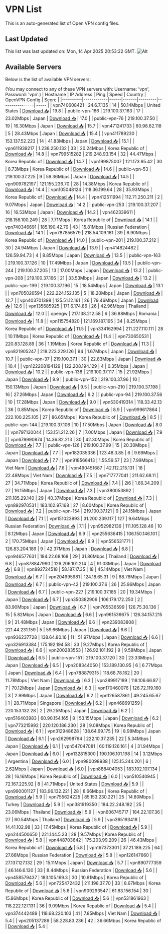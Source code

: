 # VPN List

This is an auto-generated list of Open VPN config files.

## Last Updated

This list was last updated on: Mon, 14 Apr 2025 20:53:22 GMT.
![Alt](https://repobeats.axiom.co/api/embed/186b98318ef1479477931607c1ad7d823f12451f.svg "Repobeats analytics image")

## Available Servers

Below is the list of available VPN servers:

(You may connect to any of these VPN servers with: Username: 'vpn', Password: 'vpn'.)
| Hostname | IP Address | Ping | Speed | Country | OpenVPN Config | Score |
|----------|------------|------|-------|---------|----------------| ----- |
| vpn740608421 | 24.6.7.135 | 14 | 50.14Mbps | United States | [Download 📥](./configs/server_0_US.ovpn) | 19.8 |
| public-vpn-186 | 219.100.37.163 | 17 | 23.02Mbps | Japan | [Download 📥](./configs/server_1_JP.ovpn) | 17.0 |
| public-vpn-76 | 219.100.37.50 | 19 | 16.30Mbps | Japan | [Download 📥](./configs/server_2_JP.ovpn) | 15.7 |
| vpn471241733 | 60.98.62.118 | 5 | 28.43Mbps | Japan | [Download 📥](./configs/server_3_JP.ovpn) | 15.4 |
| vpn411789230 | 153.137.52.223 | 14 | 41.83Mbps | Japan | [Download 📥](./configs/server_4_JP.ovpn) | 15.1 |
| vpn611939217 | 1.238.250.132 | 33 | 20.24Mbps | Korea Republic of | [Download 📥](./configs/server_5_KR.ovpn) | 14.8 |
| vpn799515282 | 219.248.93.154 | 32 | 44.47Mbps | Korea Republic of | [Download 📥](./configs/server_6_KR.ovpn) | 14.7 |
| vpn199875007 | 121.173.95.42 | 30 | 8.73Mbps | Korea Republic of | [Download 📥](./configs/server_7_KR.ovpn) | 14.6 |
| public-vpn-53 | 219.100.37.225 | 9 | 59.36Mbps | Japan | [Download 📥](./configs/server_8_JP.ovpn) | 14.5 |
| vpn909782197 | 121.155.236.70 | 28 | 14.38Mbps | Korea Republic of | [Download 📥](./configs/server_9_KR.ovpn) | 14.4 |
| vpn105048124 | 118.36.199.64 | 28 | 35.93Mbps | Korea Republic of | [Download 📥](./configs/server_10_KR.ovpn) | 14.4 |
| vpn412511994 | 112.71.250.211 | 2 | 9.07Mbps | Japan | [Download 📥](./configs/server_11_JP.ovpn) | 14.2 |
| public-vpn-253 | 219.100.37.207 | 16 | 16.53Mbps | Japan | [Download 📥](./configs/server_12_JP.ovpn) | 14.2 |
| vpn462339611 | 218.156.100.249 | 28 | 7.71Mbps | Korea Republic of | [Download 📥](./configs/server_13_KR.ovpn) | 14.1 |
| vpn740346691 | 185.190.42.79 | 43 | 15.81Mbps | Russian Federation | [Download 📥](./configs/server_14_RU.ovpn) | 14.1 |
| vpn787856579 | 218.54.109.161 | 39 | 6.90Mbps | Korea Republic of | [Download 📥](./configs/server_15_KR.ovpn) | 14.0 |
| public-vpn-201 | 219.100.37.212 | 30 | 24.94Mbps | Japan | [Download 📥](./configs/server_16_JP.ovpn) | 13.9 |
| vpn414824482 | 126.59.94.73 | 4 | 8.85Mbps | Japan | [Download 📥](./configs/server_17_JP.ovpn) | 13.5 |
| public-vpn-163 | 219.100.37.126 | 10 | 17.49Mbps | Japan | [Download 📥](./configs/server_18_JP.ovpn) | 13.5 |
| public-vpn-244 | 219.100.37.205 | 13 | 17.00Mbps | Japan | [Download 📥](./configs/server_19_JP.ovpn) | 13.2 |
| public-vpn-208 | 219.100.37.166 | 21 | 33.53Mbps | Japan | [Download 📥](./configs/server_20_JP.ovpn) | 13.2 |
| public-vpn-199 | 219.100.37.196 | 15 | 18.54Mbps | Japan | [Download 📥](./configs/server_21_JP.ovpn) | 13.1 |
| vpn705026594 | 222.224.152.135 | 5 | 18.20Mbps | Japan | [Download 📥](./configs/server_22_JP.ovpn) | 12.7 |
| vpn403701398 | 125.51.12.161 | 26 | 79.46Mbps | Japan | [Download 📥](./configs/server_23_JP.ovpn) | 12.6 |
| vpn135685925 | 171.6.174.86 | 26 | 42.96Mbps | Thailand | [Download 📥](./configs/server_24_TH.ovpn) | 12.0 |
| opengw | 217.138.212.58 | 6 | 36.88Mbps | Romania | [Download 📥](./configs/server_25_RO.ovpn) | 11.8 |
| vpn115754820 | 121.169.187.195 | 34 | 8.25Mbps | Korea Republic of | [Download 📥](./configs/server_26_KR.ovpn) | 11.5 |
| vpn334162994 | 211.227.110.111 | 28 | 10.11Mbps | Korea Republic of | [Download 📥](./configs/server_27_KR.ovpn) | 11.4 |
| vpn730650531 | 220.83.128.89 | 36 | 1.19Mbps | Korea Republic of | [Download 📥](./configs/server_28_KR.ovpn) | 11.3 |
| vpn821905247 | 218.223.229.126 | 94 | 1.67Mbps | Japan | [Download 📥](./configs/server_29_JP.ovpn) | 10.7 |
| public-vpn-37 | 219.100.37.1 | 30 | 22.83Mbps | Japan | [Download 📥](./configs/server_30_JP.ovpn) | 10.4 |
| vpn122208194129 | 122.208.194.129 | 4 | 0.35Mbps | Japan | [Download 📥](./configs/server_31_JP.ovpn) | 10.2 |
| public-vpn-138 | 219.100.37.117 | 15 | 21.92Mbps | Japan | [Download 📥](./configs/server_32_JP.ovpn) | 9.9 |
| public-vpn-152 | 219.100.37.96 | 10 | 150.13Mbps | Japan | [Download 📥](./configs/server_33_JP.ovpn) | 9.5 |
| public-vpn-210 | 219.100.37.198 | 16 | 27.26Mbps | Japan | [Download 📥](./configs/server_34_JP.ovpn) | 9.2 |
| public-vpn-94 | 219.100.37.56 | 10 | 17.28Mbps | Japan | [Download 📥](./configs/server_35_JP.ovpn) | 9.0 |
| vpn530419314 | 118.33.42.13 | 36 | 0.85Mbps | Korea Republic of | [Download 📥](./configs/server_36_KR.ovpn) | 8.9 |
| vpn999617864 | 222.100.225.105 | 27 | 86.65Mbps | Korea Republic of | [Download 📥](./configs/server_37_KR.ovpn) | 8.5 |
| public-vpn-144 | 219.100.37.106 | 10 | 17.50Mbps | Japan | [Download 📥](./configs/server_38_JP.ovpn) | 8.0 |
| vpn797130044 | 153.151.212.26 | 7 | 7.00Mbps | Japan | [Download 📥](./configs/server_39_JP.ovpn) | 7.9 |
| vpn679990874 | 14.36.82.213 | 30 | 42.30Mbps | Korea Republic of | [Download 📥](./configs/server_40_KR.ovpn) | 7.7 |
| public-vpn-126 | 219.100.37.99 | 15 | 20.30Mbps | Japan | [Download 📥](./configs/server_41_JP.ovpn) | 7.7 |
| vpn182035336 | 123.48.3.85 | 6 | 9.69Mbps | Japan | [Download 📥](./configs/server_42_JP.ovpn) | 7.7 |
| vpn918566413 | 1.55.59.57 | 23 | 7.99Mbps | Viet Nam | [Download 📥](./configs/server_43_VN.ovpn) | 7.6 |
| vpn490451687 | 42.112.215.131 | 18 | 22.48Mbps | Viet Nam | [Download 📥](./configs/server_44_VN.ovpn) | 7.5 |
| vpn717777041 | 211.62.68.11 | 27 | 34.71Mbps | Korea Republic of | [Download 📥](./configs/server_45_KR.ovpn) | 7.4 |
| 2i6 | 1.66.34.209 | 27 | 16.15Mbps | Japan | [Download 📥](./configs/server_46_JP.ovpn) | 7.3 |
| vpn380053892 | 211.185.29.140 | 29 | 40.37Mbps | Korea Republic of | [Download 📥](./configs/server_47_KR.ovpn) | 7.3 |
| vpn892970531 | 183.102.97.168 | 27 | 8.60Mbps | Korea Republic of | [Download 📥](./configs/server_48_KR.ovpn) | 7.2 |
| public-vpn-154 | 219.100.37.121 | 9 | 24.15Mbps | Japan | [Download 📥](./configs/server_49_JP.ovpn) | 7.1 |
| vpn151023993 | 31.200.239.117 | 127 | 9.64Mbps | Russian Federation | [Download 📥](./configs/server_50_RU.ovpn) | 7.1 |
| vpn952982136 | 111.105.128.46 | 10 | 8.12Mbps | Japan | [Download 📥](./configs/server_51_JP.ovpn) | 6.9 |
| vpn255636415 | 106.150.146.101 | 2 | 170.75Mbps | Japan | [Download 📥](./configs/server_52_JP.ovpn) | 6.9 |
| vpn556531771 | 126.83.204.189 | 9 | 42.37Mbps | Japan | [Download 📥](./configs/server_53_JP.ovpn) | 6.8 |
| vpn946577631 | 184.22.68.168 | 29 | 31.86Mbps | Thailand | [Download 📥](./configs/server_54_TH.ovpn) | 6.8 |
| vpn878847990 | 126.206.101.214 | 4 | 91.03Mbps | Japan | [Download 📥](./configs/server_55_JP.ovpn) | 6.8 |
| vpn892724518 | 58.187.17.35 | 18 | 45.14Mbps | Viet Nam | [Download 📥](./configs/server_56_VN.ovpn) | 6.7 |
| vpn204995981 | 124.18.65.31 | 9 | 88.78Mbps | Japan | [Download 📥](./configs/server_57_JP.ovpn) | 6.7 |
| public-vpn-42 | 219.100.37.6 | 26 | 25.96Mbps | Japan | [Download 📥](./configs/server_58_JP.ovpn) | 6.7 |
| public-vpn-227 | 219.100.37.185 | 20 | 19.34Mbps | Japan | [Download 📥](./configs/server_59_JP.ovpn) | 6.7 |
| vpn350382906 | 106.179.172.250 | 2 | 83.90Mbps | Japan | [Download 📥](./configs/server_60_JP.ovpn) | 6.7 |
| vpn765536599 | 126.75.30.136 | 15 | 5.82Mbps | Japan | [Download 📥](./configs/server_61_JP.ovpn) | 6.6 |
| vpn961536675 | 126.34.157.215 | 9 | 31.48Mbps | Japan | [Download 📥](./configs/server_62_JP.ovpn) | 6.6 |
| vpn239083808 | 221.44.231.159 | 5 | 59.66Mbps | Japan | [Download 📥](./configs/server_63_JP.ovpn) | 6.6 |
| vpn936237728 | 138.64.80.16 | 11 | 51.97Mbps | Japan | [Download 📥](./configs/server_64_JP.ovpn) | 6.6 |
| vpn326913384 | 175.192.194.58 | 33 | 9.27Mbps | Korea Republic of | [Download 📥](./configs/server_65_KR.ovpn) | 6.6 |
| vpn200283553 | 126.92.101.192 | 9 | 9.58Mbps | Japan | [Download 📥](./configs/server_66_JP.ovpn) | 6.5 |
| public-vpn-151 | 219.100.37.120 | 30 | 23.33Mbps | Japan | [Download 📥](./configs/server_67_JP.ovpn) | 6.5 |
| vpn208344050 | 153.189.130.95 | 6 | 6.77Mbps | Japan | [Download 📥](./configs/server_68_JP.ovpn) | 6.4 |
| vpn788879315 | 118.68.78.162 | 20 | 11.78Mbps | Viet Nam | [Download 📥](./configs/server_69_VN.ovpn) | 6.3 |
| vpn289917189 | 118.106.66.87 | 7 | 70.12Mbps | Japan | [Download 📥](./configs/server_70_JP.ovpn) | 6.3 |
| vpn170460076 | 126.72.119.160 | 3 | 2.99Mbps | Japan | [Download 📥](./configs/server_71_JP.ovpn) | 6.2 |
| vpn126587861 | 49.245.65.67 | 1 | 28.71Mbps | Singapore | [Download 📥](./configs/server_72_SG.ovpn) | 6.2 |
| vpn468691259 | 220.153.132.28 | 2 | 29.25Mbps | Japan | [Download 📥](./configs/server_73_JP.ovpn) | 6.2 |
| vpn516403983 | 60.90.154.165 | 8 | 53.15Mbps | Japan | [Download 📥](./configs/server_74_JP.ovpn) | 6.2 |
| vpn773215992 | 220.120.186.230 | 28 | 9.08Mbps | Korea Republic of | [Download 📥](./configs/server_75_KR.ovpn) | 6.1 |
| vpn312948628 | 138.64.69.175 | 19 | 8.98Mbps | Japan | [Download 📥](./configs/server_76_JP.ovpn) | 6.1 |
| vpn262998764 | 222.10.37.235 | 22 | 5.34Mbps | Japan | [Download 📥](./configs/server_77_JP.ovpn) | 6.1 |
| vpn547047081 | 60.119.126.161 | 4 | 31.94Mbps | Japan | [Download 📥](./configs/server_78_JP.ovpn) | 6.0 |
| vpn132815300 | 190.106.101.198 | 14 | 3.12Mbps | Argentina | [Download 📥](./configs/server_79_AR.ovpn) | 6.0 |
| vpn980098938 | 125.15.244.201 | 6 | 2.62Mbps | Japan | [Download 📥](./configs/server_80_JP.ovpn) | 6.0 |
| vpn888404053 | 183.102.107.134 | 28 | 16.16Mbps | Korea Republic of | [Download 📥](./configs/server_81_KR.ovpn) | 6.0 |
| vpn510540945 | 72.167.225.92 | 8 | 41.71Mbps | United States | [Download 📥](./configs/server_82_US.ovpn) | 5.9 |
| vpn990001127 | 183.96.132.221 | 28 | 8.66Mbps | Korea Republic of | [Download 📥](./configs/server_83_KR.ovpn) | 5.9 |
| vpn755624225 | 85.153.230.221 | 25 | 14.80Mbps | Turkey | [Download 📥](./configs/server_84_TR.ovpn) | 5.9 |
| vpn381919350 | 184.22.248.182 | 25 | 23.06Mbps | Thailand | [Download 📥](./configs/server_85_TH.ovpn) | 5.9 |
| vpn606745717 | 184.22.107.36 | 27 | 60.54Mbps | Thailand | [Download 📥](./configs/server_86_TH.ovpn) | 5.9 |
| vpn365193418 | 14.41.102.98 | 33 | 17.45Mbps | Korea Republic of | [Download 📥](./configs/server_87_KR.ovpn) | 5.9 |
| vpn244500650 | 221.144.5.23 | 28 | 9.57Mbps | Korea Republic of | [Download 📥](./configs/server_88_KR.ovpn) | 5.8 |
| vpn448703642 | 175.203.99.209 | 26 | 46.43Mbps | Korea Republic of | [Download 📥](./configs/server_89_KR.ovpn) | 5.8 |
| vpn167373301 | 37.21.189.225 | 64 | 27.66Mbps | Russian Federation | [Download 📥](./configs/server_90_RU.ovpn) | 5.8 |
| vpn126147660 | 27.137.127.132 | 29 | 15.11Mbps | Japan | [Download 📥](./configs/server_91_JP.ovpn) | 5.7 |
| vpn890777359 | 46.146.6.130 | 33 | 8.44Mbps | Russian Federation | [Download 📥](./configs/server_92_RU.ovpn) | 5.6 |
| vpn458579437 | 183.105.169.3 | 30 | 10.61Mbps | Korea Republic of | [Download 📥](./configs/server_93_KR.ovpn) | 5.6 |
| vpn725472432 | 211.198.37.70 | 33 | 8.67Mbps | Korea Republic of | [Download 📥](./configs/server_94_KR.ovpn) | 5.6 |
| vpn909293547 | 61.83.156.154 | 30 | 15.86Mbps | Korea Republic of | [Download 📥](./configs/server_95_KR.ovpn) | 5.6 |
| vpn531861963 | 118.222.127.131 | 36 | 9.09Mbps | Korea Republic of | [Download 📥](./configs/server_96_KR.ovpn) | 5.4 |
| vpn374442489 | 118.68.220.103 | 41 | 7.85Mbps | Viet Nam | [Download 📥](./configs/server_97_VN.ovpn) | 5.4 |
| vpn205137289 | 58.228.83.236 | 42 | 36.66Mbps | Korea Republic of | [Download 📥](./configs/server_98_KR.ovpn) | 5.4 |
